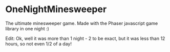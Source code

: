 # OneNightMinesweeper
The ultimate minesweeper game. Made with the Phaser javascript game library in one night :)

Edit: Ok, well it was more than 1 night - 2 to be exact, but it was less than 12 hours, so not even 1/2 of a day!
